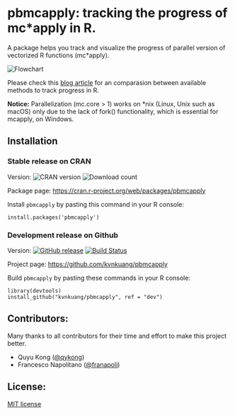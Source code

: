 # pbmcapply: tracking the progress of mc*apply in R.

A package helps you track and visualize the progress of parallel version of vectorized R functions (mc*apply).

![Flowchart](https://cdn-images-1.medium.com/max/2000/1*QOwcI8dNrqq-_DHXYzvhiA.jpeg)

Please check this [blog article](https://kevinkuang.net/tracking-progress-in-r-ad97998c359f) for an comparasion between available methods to track progress in R.

**Notice:** Parallelization (mc.core > 1) works on *nix (Linux, Unix such as macOS) only due to the lack of fork() functionality, which is essential for mcapply, on Windows.

## Installation

### Stable release on CRAN 

Version: ![CRAN version](http://www.r-pkg.org/badges/version/pbmcapply) ![Download count](http://cranlogs.r-pkg.org/badges/grand-total/pbmcapply)

Package page: https://cran.r-project.org/web/packages/pbmcapply 

Install `pbmcapply` by pasting this command in your R console:

```
install.packages('pbmcapply')
```

### Development release on Github 

Version: [![GitHub release](https://img.shields.io/github/release/kvnkuang/pbmcapply.svg?maxAge=2592000)]() [![Build Status](https://travis-ci.org/kvnkuang/pbmcapply.svg?branch=master)](https://travis-ci.org/kvnkuang/pbmcapply)

Project page: https://github.com/kvnkuang/pbmcapply

Build `pbmcapply` by pasting these commands in your R console:

```
library(devtools)
install_github("kvnkuang/pbmcapply", ref = "dev")
```

## Contributors:

Many thanks to all contributors for their time and effort to make this project better.

- Quyu Kong ([@qykong](https://github.com/qykong))
- Francesco Napolitano ([@franapoli](https://github.com/franapoli))

## License:

[MIT license](https://opensource.org/licenses/MIT)
